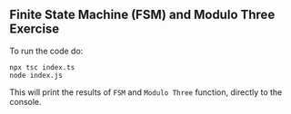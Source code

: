 ## Finite State Machine (FSM) and Modulo Three Exercise

To run the code do:

```shell
npx tsc index.ts
node index.js
```

This will print the results of `FSM` and `Modulo Three` function, directly to the console.
